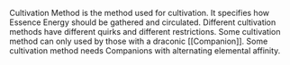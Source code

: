 Cultivation Method is the method used for cultivation. It specifies how Essence Energy should be gathered and circulated. Different cultivation methods have different quirks and different restrictions. Some cultivation method can only used by those with a draconic [[Companion]]. Some cultivation method needs Companions with alternating elemental affinity.